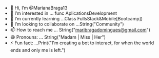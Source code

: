 - 👋 Hi, I’m @MarianaBraga13
- 👀 I’m interested in ... func AplicationsDevelopment
- 🌱 I’m currently learning ...Class FullsStack&Mobile[Bootcamp])
- 💞️ I’m looking to collaborate on ...String("Community")
- 📫 How to reach me ... String("maribragadomingues@gmail.com")
- 😄 Pronouns: ... String("Madam | Miss | Her")
- ⚡ Fun fact: ...Print("I'm creating a bot to interact, for when the world ends and only me is left.")

<!---
MarianaBraga13/MarianaBraga13 is a ✨ special ✨ repository because its `README.md` (this file) appears on your GitHub profile.
You can click the Preview link to take a look at your changes.
--->
